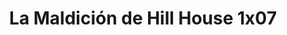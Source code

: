 ---
layout: episodios
title: "La Maldición de Hill House 1x07"
url_serie_padre: 'la-maldicion-de-hill-house/temporada-1'
category: 'series'
capitulo: 'yes'
anio: '2018'
prev: 'capitulo-6'
proximo: 'capitulo-8'
sandbox: allow-same-origin allow-forms
idioma: 'Latino'
reproductor: 'fembed'
calidad: 'Full HD'
reproductores_fembed: ["https://feurl.com/v/6mo20yy3d9r","Latino","https://animekao.xyz/v/dwvrgw4wpog","Latino","https://feurl.com/v/1l961lx-plv","Latino","https://demariquita.top/v/672pgc0enydndqw","Latino"]
tags:
- Terror
---